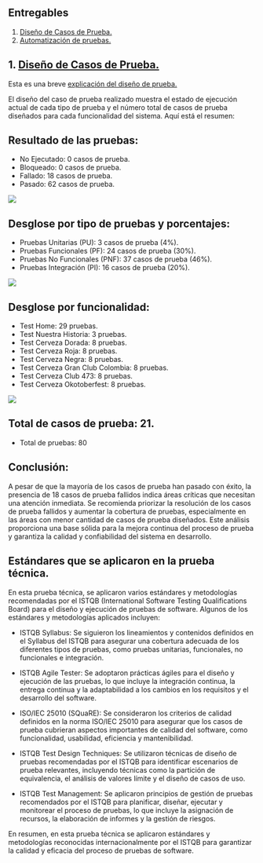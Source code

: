 ## Entregables

1. [Diseño de Casos de Prueba.](Diseño-de-pruebas/)
2. [Automatización de pruebas.](Automatizacion/)

## 1. [Diseño de Casos de Prueba.](Diseño-de-pruebas/)

Esta es una breve [explicación del diseño de prueba.](https://youtu.be/gl-1hGKYGEg)

El diseño del caso de prueba realizado muestra el estado de ejecución actual de cada tipo de prueba y el número total de casos de prueba diseñados para cada funcionalidad del sistema. Aquí está el resumen:

## Resultado de las pruebas:
- No Ejecutado: 0 casos de prueba.
- Bloqueado: 0 casos de prueba.
- Fallado: 18 casos de prueba.
- Pasado: 62 casos de prueba.

![](Diseño-de-pruebas/metricas/Estado-Pruebas.png.png)

## Desglose por tipo de pruebas y porcentajes:
- Pruebas Unitarias (PU): 3 casos de prueba (4%).
- Pruebas Funcionales (PF): 24 casos de prueba (30%).
- Pruebas No Funcionales (PNF): 37 casos de prueba (46%).
- Pruebas Integración (PI): 16 casos de prueba (20%).

![](Diseño-de-pruebas/metricas/Tipo-Pruebas.png.png)


## Desglose por funcionalidad:
- Test Home: 29 pruebas.
- Test Nuestra Historia: 3 pruebas.
- Test Cerveza Dorada: 8 pruebas.
- Test Cerveza Roja: 8 pruebas.
- Test Cerveza Negra: 8 pruebas.
- Test Cerveza Gran Club Colombia: 8 pruebas.
- Test Cerveza Club 473: 8 pruebas.
- Test Cerveza Okotoberfest: 8 pruebas.

![](Diseño-de-pruebas/metricas/Total-Pruebas.png.png)

## Total de casos de prueba: 21.
- Total de pruebas: 80 

## Conclusión:

A pesar de que la mayoría de los casos de prueba han pasado con éxito, la presencia de 18 casos de prueba fallidos indica áreas críticas que necesitan una atención inmediata.
Se recomienda priorizar la resolución de los casos de prueba fallidos y aumentar la cobertura de pruebas, especialmente en las áreas con menor cantidad de casos de prueba diseñados.
Este análisis proporciona una base sólida para la mejora continua del proceso de prueba y garantiza la calidad y confiabilidad del sistema en desarrollo.

## Estándares que se aplicaron en la prueba técnica.

En esta prueba técnica, se aplicaron varios estándares y metodologías recomendadas por el ISTQB (International Software Testing Qualifications Board) para el diseño y ejecución de pruebas de software. Algunos de los estándares y metodologías aplicados incluyen:

- ISTQB Syllabus: Se siguieron los lineamientos y contenidos definidos en el Syllabus del ISTQB para asegurar una cobertura adecuada de los diferentes tipos de pruebas, como pruebas unitarias, funcionales, no funcionales e integración.

- ISTQB Agile Tester: Se adoptaron prácticas ágiles para el diseño y ejecución de las pruebas, lo que incluye la integración continua, la entrega continua y la adaptabilidad a los cambios en los requisitos y el desarrollo del software.

- ISO/IEC 25010 (SQuaRE): Se consideraron los criterios de calidad definidos en la norma ISO/IEC 25010 para asegurar que los casos de prueba cubrieran aspectos importantes de calidad del software, como funcionalidad, usabilidad, eficiencia y mantenibilidad.

- ISTQB Test Design Techniques: Se utilizaron técnicas de diseño de pruebas recomendadas por el ISTQB para identificar escenarios de prueba relevantes, incluyendo técnicas como la partición de equivalencia, el análisis de valores límite y el diseño de casos de uso.

- ISTQB Test Management: Se aplicaron principios de gestión de pruebas recomendados por el ISTQB para planificar, diseñar, ejecutar y monitorear el proceso de pruebas, lo que incluye la asignación de recursos, la elaboración de informes y la gestión de riesgos.

En resumen, en esta prueba técnica se aplicaron estándares y metodologías reconocidas internacionalmente por el ISTQB para garantizar la calidad y eficacia del proceso de pruebas de software.